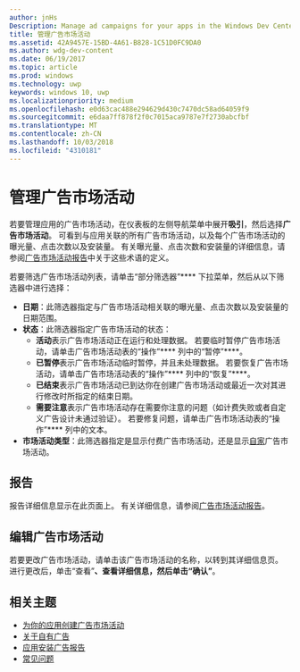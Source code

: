 ```yaml
---
author: jnHs
Description: Manage ad campaigns for your apps in the Windows Dev Center dashboard.
title: 管理广告市场活动
ms.assetid: 42A9457E-15BD-4A61-B828-1C51D0FC9DA0
ms.author: wdg-dev-content
ms.date: 06/19/2017
ms.topic: article
ms.prod: windows
ms.technology: uwp
keywords: windows 10, uwp
ms.localizationpriority: medium
ms.openlocfilehash: e0d63cac488e294629d430c7470dc58ad64059f9
ms.sourcegitcommit: e6daa7ff878f2f0c7015aca9787e7f2730abcfbf
ms.translationtype: MT
ms.contentlocale: zh-CN
ms.lasthandoff: 10/03/2018
ms.locfileid: "4310181"
---
```

# <a name="manage-your-ad-campaign"></a>管理广告市场活动


若要管理应用的广告市场活动，在仪表板的左侧导航菜单中展开**吸引**，然后选择**广告市场活动**。 可看到与应用关联的所有广告市场活动，以及每个广告市场活动的曝光量、点击次数以及安装量。 有关曝光量、点击次数和安装量的详细信息，请参阅[广告市场活动报告](promote-your-app-report.md)中关于这些术语的定义。

若要筛选广告市场活动列表，请单击“部分筛选器”**** 下拉菜单，然后从以下筛选器中进行选择：

-   **日期**：此筛选器指定与广告市场活动相关联的曝光量、点击次数以及安装量的日期范围。
-   **状态**：此筛选器指定广告市场活动的状态：
    -   **活动**表示广告市场活动正在运行和处理数据。 若要临时暂停广告市场活动，请单击广告市场活动表的“操作”**** 列中的“暂停”****。
    -   **已暂停**表示广告市场活动临时暂停，并且未处理数据。 若要恢复广告市场活动，请单击广告市场活动表的“操作”**** 列中的“恢复”****。
    -   **已结束**表示广告市场活动已到达你在创建广告市场活动或最近一次对其进行修改时所指定的结束日期。
    -   **需要注意**表示广告市场活动存在需要你注意的问题（如计费失败或者自定义广告设计未通过验证）。 若要修复问题，请单击广告市场活动表的“操作”**** 列中的文本。
-   **市场活动类型**：此筛选器指定是显示付费广告市场活动，还是显示[自家](about-house-ads.md)广告市场活动。

## <a name="reporting"></a>报告


报告详细信息显示在此页面上。 有关详细信息，请参阅[广告市场活动报告](promote-your-app-report.md)。


## <a name="edit-an-ad-campaign"></a>编辑广告市场活动

若要更改广告市场活动，请单击该广告市场活动的名称，以转到其详细信息页。 进行更改后，单击“查看”****、查看详细信息，然后单击“确认”****。


## <a name="related-topics"></a>相关主题


* [为你的应用创建广告市场活动](create-an-ad-campaign-for-your-app.md)
* [关于自有广告](about-house-ads.md)
* [应用安装广告报告](app-install-ads-reports.md)
* [常见问题](common-questions.md)
 

 




